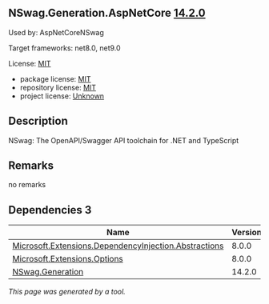 NSwag.Generation.AspNetCore [14.2.0](https://www.nuget.org/packages/NSwag.Generation.AspNetCore/14.2.0)
--------------------

Used by: AspNetCoreNSwag

Target frameworks: net8.0, net9.0

License: [MIT](../../../../licenses/mit) 

- package license: [MIT](https://licenses.nuget.org/MIT) 
- repository license: [MIT](https://github.com/RicoSuter/NSwag.git) 
- project license: [Unknown](http://nswag.org/) 

Description
-----------
NSwag: The OpenAPI/Swagger API toolchain for .NET and TypeScript

Remarks
-----------
no remarks


Dependencies 3
-----------

|Name|Version|
|----------|:----|
|[Microsoft.Extensions.DependencyInjection.Abstractions](../../../../packages/nuget.org/microsoft.extensions.dependencyinjection.abstractions/8.0.0)|8.0.0|
|[Microsoft.Extensions.Options](../../../../packages/nuget.org/microsoft.extensions.options/8.0.0)|8.0.0|
|[NSwag.Generation](../../../../packages/nuget.org/nswag.generation/14.2.0)|14.2.0|

*This page was generated by a tool.*